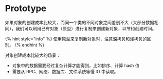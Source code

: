 # Prototype

如果对象的创建成本比较大，而同一个类的不同对象之间差别不大（大部分数据相同），我们可以利用已有对象（原型）进行复制来创建新对象，以节约创建时间。

{% hint style="info" %}
使用原型来复制新对象时，注意深拷贝和浅拷贝的区别。
{% endhint %}

对象创建成本比较大的场景：

* 对象中的数据需要经过复杂计算才能得到，比如排序、计算 hash 值
* 需要从 RPC、网络、数据库、文件系统等慢 IO 中读取。

